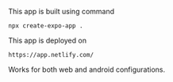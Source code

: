 This app is built using command

```agsl
npx create-expo-app .
```

This app is deployed on 
```
https://app.netlify.com/
```
Works for both web and android configurations. 
